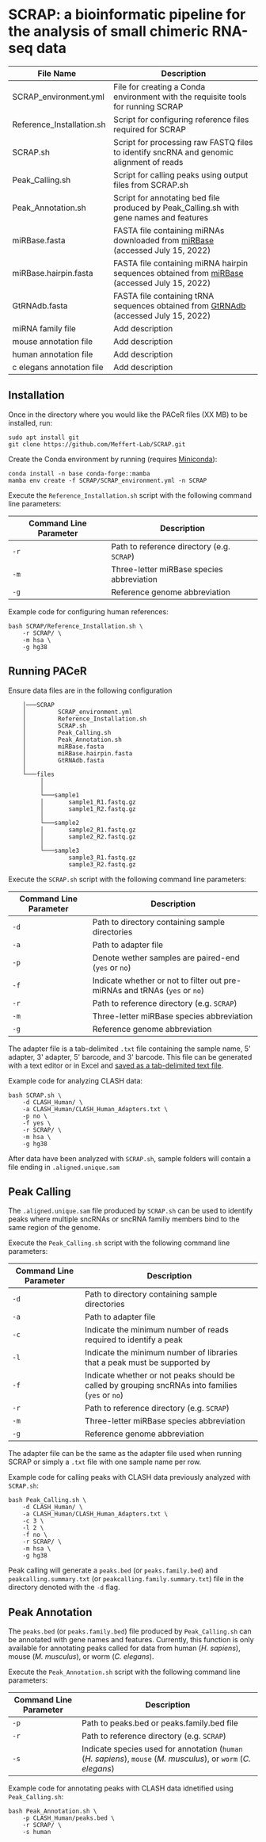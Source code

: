 # SCRAP: a bioinformatic pipeline for the analysis of small chimeric RNA-seq data

| File Name &nbsp;                    | Description |
| -------------- | ---------- |
| SCRAP_environment.yml   | File for creating a Conda environment with the requisite tools for running SCRAP        |
| Reference_Installation.sh | Script for configuring reference files required for SCRAP |
| SCRAP.sh   | Script for processing raw FASTQ files to identify sncRNA and genomic alignment of reads        |
| Peak_Calling.sh   | Script for calling peaks using output files from SCRAP.sh        |
| Peak_Annotation.sh   | Script for annotating bed file produced by Peak_Calling.sh with gene names and features        |
| miRBase.fasta      | FASTA file containing miRNAs downloaded from [miRBase](https://www.mirbase.org/) (accessed July 15, 2022)        |
| miRBase.hairpin.fasta      | FASTA file containing miRNA hairpin sequences obtained from [miRBase](https://www.mirbase.org/) (accessed July 15, 2022) |
| GtRNAdb.fasta      | FASTA file containing tRNA sequences obtained from [GtRNAdb](http://gtrnadb.ucsc.edu) (accessed July 15, 2022)        |
| miRNA family file      | Add description        |
| mouse annotation file      | Add description        |
| human annotation file      | Add description        |
| c elegans annotation file      | Add description        |


## Installation

Once in the directory where you would like the PACeR files (XX MB) to be installed, run:

    sudo apt install git
    git clone https://github.com/Meffert-Lab/SCRAP.git

Create the Conda environment by running (requires [Miniconda](https://docs.conda.io/en/latest/miniconda.html)):

    conda install -n base conda-forge::mamba
    mamba env create -f SCRAP/SCRAP_environment.yml -n SCRAP

Execute the `Reference_Installation.sh` script with the following command line parameters:

| Command Line Parameter | Description |
| ---------- | ---------- |
| `-r` | Path to reference directory (e.g. `SCRAP`) |
| `-m` | Three-letter miRBase species abbreviation |
| `-g` | Reference genome abbreviation |

Example code for configuring human references:

    bash SCRAP/Reference_Installation.sh \
        -r SCRAP/ \
        -m hsa \
        -g hg38

## Running PACeR

Ensure data files are in the following configuration

        │───SCRAP
        │         SCRAP_environment.yml
        │         Reference_Installation.sh
        │         SCRAP.sh
        │         Peak_Calling.sh
        │         Peak_Annotation.sh
        │         miRBase.fasta
        │         miRBase.hairpin.fasta
        │         GtRNAdb.fasta
        │  
        └───files 
             │       
             │
             └───sample1
             │       sample1_R1.fastq.gz
             │       sample1_R2.fastq.gz
             │
             └───sample2
             │       sample2_R1.fastq.gz
             │       sample2_R2.fastq.gz
             │
             └───sample3
                     sample3_R1.fastq.gz
                     sample3_R2.fastq.gz

Execute the `SCRAP.sh` script with the following command line parameters:

| Command Line Parameter | Description |
| ---------- | ---------- |
| `-d` | Path to directory containing sample directories |
| `-a` | Path to adapter file |
| `-p` | Denote wether samples are paired-end (`yes` or `no`) |
| `-f` | Indicate whether or not to filter out pre-miRNAs and tRNAs (`yes` or `no`) |
| `-r` | Path to reference directory (e.g. `SCRAP`) |
| `-m` | Three-letter miRBase species abbreviation |
| `-g` | Reference genome abbreviation |

The adapter file is a tab-delimited `.txt` file containing the sample name, 5' adapter, 3' adapter, 5' barcode, and 3' barcode. This file can be generated with a text editor or in Excel and [saved as a tab-delimited text file](https://support.microsoft.com/en-us/office/save-a-workbook-to-text-format-txt-or-csv-3e9a9d6c-70da-4255-aa28-fcacf1f081e6).

Example code for analyzing CLASH data:

    bash SCRAP.sh \
        -d CLASH_Human/ \
        -a CLASH_Human/CLASH_Human_Adapters.txt \
        -p no \
        -f yes \
        -r SCRAP/ \
        -m hsa \
        -g hg38

After data have been analyzed with `SCRAP.sh`, sample folders will contain a file ending in `.aligned.unique.sam`

## Peak Calling

The `.aligned.unique.sam` file produced by `SCRAP.sh` can be used to identify peaks where multiple sncRNAs or sncRNA familiy members bind to the same region of the genome.

Execute the `Peak_Calling.sh` script with the following command line parameters:

| Command Line Parameter | Description |
| ---------- | ---------- |
| `-d` | Path to directory containing sample directories |
| `-a` | Path to adapter file |
| `-c` | Indicate the minimum number of reads required to identify a peak |
| `-l` | Indicate the minimum number of libraries that a peak must be supported by |
| `-f` | Indicate whether or not peaks should be called by grouping sncRNAs into families (`yes` or `no`) |
| `-r` | Path to reference directory (e.g. `SCRAP`) |
| `-m` | Three-letter miRBase species abbreviation |
| `-g` | Reference genome abbreviation |

The adapter file can be the same as the adapter file used when running SCRAP or simply a `.txt` file with one sample name per row.

Example code for calling peaks with CLASH data previously analyzed with `SCRAP.sh`:

    bash Peak_Calling.sh \
        -d CLASH_Human/ \
        -a CLASH_Human/CLASH_Human_Adapters.txt \
        -c 3 \
        -l 2 \
        -f no \
        -r SCRAP/ \
        -m hsa \
        -g hg38

Peak calling will generate a `peaks.bed` (or `peaks.family.bed`) and `peakcalling.summary.txt` (or `peakcalling.family.summary.txt`) file in the directory denoted with the `-d` flag.

## Peak Annotation

The `peaks.bed` (or `peaks.family.bed`) file produced by `Peak_Calling.sh` can be annotated with gene names and features. Currently, this function is only available for annotating peaks called for data from human (*H. sapiens*), mouse (*M. musculus*), or worm (*C. elegans*).

Execute the `Peak_Annotation.sh` script with the following command line parameters:

| Command Line Parameter | Description  |
| ---- | --------------- |
| `-p` | Path to peaks.bed or peaks.family.bed file     |
| `-r` | Path to reference directory (e.g. `SCRAP`)     |
| `-s` | Indicate species used for annotation (`human` (*H. sapiens*), `mouse` (*M. musculus*), or `worm` (*C. elegans*)  |

Example code for annotating peaks with CLASH data idnetified using `Peak_Calling.sh`:

    bash Peak_Annotation.sh \
        -p CLASH_Human/peaks.bed \
        -r SCRAP/ \
        -s human
